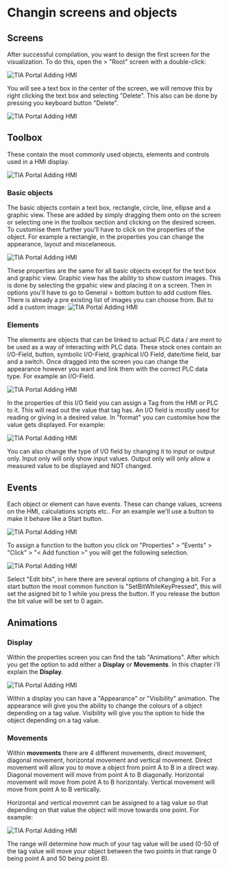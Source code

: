 # Changin screens and objects
## Screens
After successful compilation, you want to design the first screen for the visualization. To do this, open the > "Root" screen with a double-click:

![TIA Portal Adding HMI](../Ad03/Images/Step16.jpg)

You will see a text box in the center of the screen, we will remove this by right clicking the text box and selecting "Delete". This also can be done by pressing you keyboard button "Delete".

![TIA Portal Adding HMI](../Ad03/Images/Step17.jpg)

## Toolbox
These contain the most commonly used objects, elements and controls used in a HMI display.<p><p>
![TIA Portal Adding HMI](../Ad03/Images/Step18.jpg)

### Basic objects

The basic objects contain a text box, rectangle, circle, line, ellipse and a graphic view.
These are added by simply dragging them onto on the screen or selecting one in the toolbox section and clicking on the desired screen. To customise them further you'll have to click on the properties of the object. For example a rectangle, in the properties you can change the appearance, layout and miscelaneous.

![TIA Portal Adding HMI](../Ad03/Images/Step19.jpg)

These properties are the same for all basic objects except for the text box and graphic view.
Graphic view has the ability to show custom images. This is done by selecting the grpahic view and placing it on a screen. Then in options you'll have to go to General > bottom button to add custom files. There is already a pre existing list of images you can choose from. But to add a custom image:
![TIA Portal Adding HMI](../Ad03/Images/Step20.jpg)

### Elements
The elements are objects that can be linked to actual PLC data / are ment to be used as a way of interacting with PLC data. These stock ones contain an I/O-Field, button, symbolic I/O-Field, graphical I/O Field, date/time field, bar and a switch. Once dragged into the screen you can change the appearance however you want and link them with the correct PLC data type. For example an I/O-Field.

![TIA Portal Adding HMI](../Ad03/Images/Step21.jpg)

In the properties of this I/O field you can assign a Tag from the HMI or PLC to it. This will read out the value that tag has. An I/O field is mostly used for reading or giving in a desired value. In "format" you can customise how the value gets displayed. For example:

![TIA Portal Adding HMI](../Ad03/Images/Step22.jpg)

You can also change the type of I/O field by changing it to input or output only. Input only will only show input values. Output only will only allow a measured value to be displayed and NOT changed.

## Events

Each object or element can have events. These can change values, screens on the HMI, calculations scripts etc.. For an example we'll use a button to make it behave like a Start button.

![TIA Portal Adding HMI](../Ad03/Images/Step23.jpg)

To assign a function to the button you click on "Properties" > "Events" > "Click" > "< Add function >" you will get the following selection.

![TIA Portal Adding HMI](../Ad03/Images/Step24.jpg)

Select "Edit bits", in here there are several options of changing a bit. For a start button the most common function is "SetBitWhileKeyPressed", this will set the asigned bit to 1 while you press the button. If you release the button the bit value will be set to 0 again.


## Animations

### Display

Within the properties screen you can find the tab "Animations". After which you get the option to add either a **Display** or **Movements**. In this chapter i'll explain the **Display**.

![TIA Portal Adding HMI](../Ad03/Images/Step25.jpg)

Within a display you can have a "Appearance" or "Visibility" animation. The appearance will give you the ability to change the colours of a object depending on a tag value. Visibility will give you the option to hide the object depending on a tag value.

### Movements

Within **movements** there are 4 different movements, direct movement, diagonal movement, horizontal movement and vertical movement. Direct movement will allow you to move a object from point A to B in a direct way. Diagonal movement will move from point A to B diagonally. Horizontal movement will move from point A to B horizontaly. Vertical movement will move from point A to B vertically.

Horizontal and vertical movemnt can be assigned to a tag value so that depending on that value the object will move towards one point. For example:

![TIA Portal Adding HMI](../Ad03/Images/Step26.jpg)

The range will determine how much of your tag value will be used (0-50 of the tag value will move your object between the two points in that range 0 being point A and 50 being point B).
